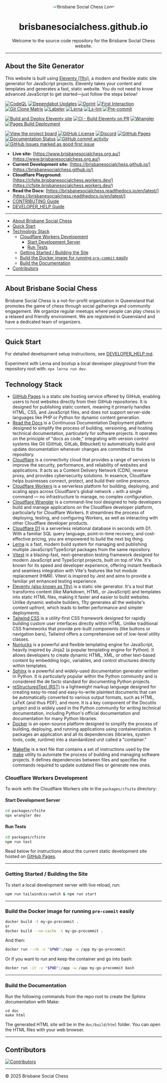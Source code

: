 <div align="center">
  <img src="https://avatars.githubusercontent.com/u/61562340?s=400&v=4" alt="Brisbane Social Chess Logo" style="border-radius: 50%;">
  <h1>brisbanesocialchess.github.io</h1>
  <p>Welcome to the source code repository for the Brisbane Social Chess website.</p>
</div>

---

## About the Site Generator

This website is built using [Eleventy (11ty)](https://www.11ty.dev/), a modern and flexible static site generator for JavaScript projects. Eleventy takes your content and templates and generates a fast, static website. You do not need to know advanced JavaScript to get started—just follow the steps below!

[![CodeQL](https://github.com/brisbanesocialchess/brisbanesocialchess.github.io/actions/workflows/codeql.yml/badge.svg)](https://github.com/brisbanesocialchess/brisbanesocialchess.github.io/actions/workflows/codeql.yml)
[![Dependabot Updates](https://github.com/brisbanesocialchess/brisbanesocialchess.github.io/actions/workflows/dependabot/dependabot-updates/badge.svg)](https://github.com/brisbanesocialchess/brisbanesocialchess.github.io/actions/workflows/dependabot/dependabot-updates)
[![Dprint](https://github.com/brisbanesocialchess/brisbanesocialchess.github.io/actions/workflows/dprint.yml/badge.svg)](https://github.com/brisbanesocialchess/brisbanesocialchess.github.io/actions/workflows/dprint.yml)
[![First Interaction](https://github.com/brisbanesocialchess/brisbanesocialchess.github.io/actions/workflows/first-interaction.yml/badge.svg)](https://github.com/brisbanesocialchess/brisbanesocialchess.github.io/actions/workflows/first-interaction.yml)
[![Git Clone Matrix](https://github.com/brisbanesocialchess/brisbanesocialchess.github.io/actions/workflows/git-clone-matrix.yml/badge.svg)](https://github.com/brisbanesocialchess/brisbanesocialchess.github.io/actions/workflows/git-clone-matrix.yml)
[![Labeler](https://github.com/brisbanesocialchess/brisbanesocialchess.github.io/actions/workflows/labeler.yml/badge.svg)](https://github.com/brisbanesocialchess/brisbanesocialchess.github.io/actions/workflows/labeler.yml)
[![Lerna](https://github.com/brisbanesocialchess/brisbanesocialchess.github.io/actions/workflows/lerna.yml/badge.svg)](https://github.com/brisbanesocialchess/brisbanesocialchess.github.io/actions/workflows/lerna.yml)
[![Ls-lint](https://github.com/brisbanesocialchess/brisbanesocialchess.github.io/actions/workflows/ls-lint.yml/badge.svg)](https://github.com/brisbanesocialchess/brisbanesocialchess.github.io/actions/workflows/ls-lint.yml)
[![Pre-commit](https://github.com/brisbanesocialchess/brisbanesocialchess.github.io/actions/workflows/pre-commit.yml/badge.svg)](https://github.com/brisbanesocialchess/brisbanesocialchess.github.io/actions/workflows/pre-commit.yml)

[![Build and Deploy Eleventy site](https://github.com/brisbanesocialchess/brisbanesocialchess.github.io/actions/workflows/deploy-eleventy-site.yml/badge.svg)](https://github.com/brisbanesocialchess/brisbanesocialchess.github.io/actions/workflows/deploy-eleventy-site.yml)
[![CI - Build Eleventy on PR](https://github.com/brisbanesocialchess/brisbanesocialchess.github.io/actions/workflows/deploy-eleventy-site-on-pr.yml/badge.svg)](https://github.com/brisbanesocialchess/brisbanesocialchess.github.io/actions/workflows/deploy-eleventy-site-on-pr.yml)
[![Wrangler](https://github.com/brisbanesocialchess/brisbanesocialchess.github.io/actions/workflows/wrangler.yml/badge.svg)](https://github.com/brisbanesocialchess/brisbanesocialchess.github.io/actions/workflows/wrangler.yml)
[![Pages Build Deployment](https://github.com/brisbanesocialchess/brisbanesocialchess.github.io/actions/workflows/pages/pages-build-deployment/badge.svg)](https://github.com/brisbanesocialchess/brisbanesocialchess.github.io/actions/workflows/pages/pages-build-deployment)

[![View the project board](https://img.shields.io/badge/view_the_project_board-purple)](https://github.com/orgs/brisbanesocialchess/projects/1/)
[![GitHub License](https://img.shields.io/github/license/brisbanesocialchess/brisbanesocialchess.github.io)](LICENSE)
[![Discord](https://img.shields.io/discord/1299539471964049448?label=%F0%9F%92%83%20Discord)](https://discord.com/invite/JWBKhQmzvD)
[![GitHub Pages](https://img.shields.io/website?url=https%3A%2F%2Fbrisbanesocialchess.github.io&label=%F0%9F%8C%90%20github-pages)](https://brisbanesocialchess.github.io)
[![Documentation Status](https://readthedocs.org/projects/brisbanesocialchess/badge/?version=latest)](https://brisbanesocialchess.readthedocs.io/en/latest/)
[![GitHub commit activity](https://img.shields.io/github/commit-activity/w/brisbanesocialchess/brisbanesocialchess.github.io?label=%F0%9F%9A%80%20commit%20activity)](https://github.com/brisbanesocialchess/brisbanesocialchess.github.io/graphs/commit-activity)
[![GitHub Issues marked as good first issue](https://img.shields.io/github/issues/brisbanesocialchess/brisbanesocialchess.github.io/%F0%9F%8D%9C%20good%20first%20issue?color=%237057ff)](https://github.com/brisbanesocialchess/brisbanesocialchess.github.io/issues?q=is%3Aissue%20state%3Aopen%20label%3A%22good%20first%20issue%22)

- **Live site:** [https://www.brisbanesocialchess.org.au/](https://www.brisbanesocialchess.org.au/)
- **Current Development site:** [https://brisbanesocialchess.github.io/](https://brisbanesocialchess.github.io/)
- **Cloudflare Playground:** [https://cfsite.brisbanesocialchess.workers.dev/](https://cfsite.brisbanesocialchess.workers.dev/)
- **Read the Docs:** [https://brisbanesocialchess.readthedocs.io/en/latest/](https://brisbanesocialchess.readthedocs.io/en/latest/)
- [CONTRIBUTING Guide](CONTRIBUTING.md)
- [DEVELOPER_HELP Guide](DEVELOPER_HELP.md)

---

<!-- START doctoc generated TOC please keep comment here to allow auto update -->
<!-- DON'T EDIT THIS SECTION, INSTEAD RE-RUN doctoc TO UPDATE -->

- [About Brisbane Social Chess](#about-brisbane-social-chess)
- [Quick Start](#quick-start)
- [Technology Stack](#technology-stack)
  - [Cloudflare Workers Development](#cloudflare-workers-development)
    - [Start Development Server](#start-development-server)
    - [Run Tests](#run-tests)
  - [Getting Started / Building the Site](#getting-started--building-the-site)
  - [Build the Docker image for running `pre-commit` easily](#build-the-docker-image-for-running-pre-commit-easily)
  - [Build the Documentation](#build-the-documentation)
- [Contributors](#contributors)

<!-- END doctoc generated TOC please keep comment here to allow auto update -->

---

## About Brisbane Social Chess

Brisbane Social Chess is a not-for-profit organization in Queensland that promotes the game of chess through social gatherings and community engagement.
We organize regular meetups where people can play chess in a relaxed and friendly environment.
We are registered in Queensland and have a dedicated team of organizers.

---

## Quick Start

For detailed development setup instructions, see [DEVELOPER_HELP.md](DEVELOPER_HELP.md).

Experiment with Lerna and bootup a local developer playground from the repository root with: `npx lerna run dev`.

## Technology Stack

- [GitHub Pages](https://pages.github.com/) is a static site hosting service offered by GitHub, enabling users to host websites directly from their GitHub repositories. It is designed for publishing static content, meaning it primarily handles HTML, CSS, and JavaScript files, and does not support server-side languages like PHP or Python for dynamic content generation.
- [Read the Docs](https://about.readthedocs.com/) is a Continuous Documentation Deployment platform designed to simplify the process of building, versioning, and hosting technical documentation, particularly for software projects. It operates on the principle of "docs as code," integrating with version control systems like Git (GitHub, GitLab, Bitbucket) to automatically build and update documentation whenever changes are committed to the repository.
- [Cloudflare](https://www.cloudflare.com/en-au/) is a connectivity cloud that provides a range of services to improve the security, performance, and reliability of websites and applications. It acts as a Content Delivery Network (CDN), reverse proxy, and provides cybersecurity solutions. In essence, Cloudflare helps businesses connect, protect, and build their online presence.
- [Cloudflare Workers](https://developers.cloudflare.com/workers/) is a serverless platform for building, deploying, and scaling apps across Cloudflare's global network `↗` with a single command — no infrastructure to manage, no complex configuration.
- [Cloudflare Wrangler](https://developers.cloudflare.com/workers/wrangler/) is a command-line tool designed to help developers build and manage applications on the Cloudflare developer platform, particularly for Cloudflare Workers. It streamlines the process of deploying, testing, and configuring Workers, as well as interacting with other Cloudflare developer products.
- [Cloudflare D1](https://www.cloudflare.com/en-au/developer-platform/products/d1/) is a serverless relational database in seconds with D1. With a familiar SQL query language, point-in-time recovery, and cost-effective pricing, you are empowered to build the next big thing.
- [Lerna](https://lerna.js.org/) is a fast, modern build system for managing and publishing multiple JavaScript/TypeScript packages from the same repository.
- [Vitest](https://vitest.dev/) is a blazing-fast, next-generation testing framework designed for modern JavaScript and TypeScript projects, built on top of Vite. It's known for its speed and developer experience, offering instant feedback and seamless integration with Vite's features like hot module replacement (HMR). Vitest is inspired by Jest and aims to provide a familiar yet enhanced testing experience.
- [Eleventy (also known as 11ty)](https://www.11ty.dev/) is a static site generator. It's a tool that transforms content (like Markdown, HTML, or JavaScript) and templates into static HTML files, making it faster and easier to build websites. Unlike dynamic website builders, 11ty generates all the website's content upfront, which leads to better performance and simpler deployments.
- [Tailwind CSS](https://tailwindcss.com/) is a utility-first CSS framework designed for rapidly building custom user interfaces directly within HTML. Unlike traditional CSS frameworks that provide pre-built components (like buttons or navigation bars), Tailwind offers a comprehensive set of low-level utility classes.
- [Nunjucks](https://mozilla.github.io/nunjucks/) is a powerful and flexible templating engine for JavaScript, heavily inspired by Jinja2 (a popular templating engine for Python). It allows developers to create dynamic HTML, XML, or other text-based content by embedding logic, variables, and control structures directly within templates.
- [Sphinx](https://www.sphinx-doc.org/en/master/) is a powerful and widely-used documentation generator written in Python. It is particularly popular within the Python community and is considered the de facto standard for documenting Python projects.
- [reStructuredText (RST)](https://www.sphinx-doc.org/en/master/usage/restructuredtext/basics.html) is a lightweight markup language designed for creating easy-to-read and easy-to-write plaintext documents that can be automatically converted to various output formats, such as HTML, LaTeX (and thus PDF), and more. It is a key component of the Docutils project and is widely used in the Python community for writing technical documentation, including Python's official documentation and documentation for many Python libraries.
- [Docker](https://www.docker.com/) is an open-source platform designed to simplify the process of building, deploying, and running applications using containerization. It packages an application and all its dependencies (libraries, system tools, code, runtime) into a standardized unit called a "container."

<!-- dprint-ignore-start -->

- [Makefile](https://en.wikipedia.org/wiki/Makefile) is a text file that contains a set of instructions used by the [make](<https://en.wikipedia.org/wiki/Make_(software)>) utility to automate the process of building and managing software projects. It defines dependencies between files and specifies the commands required to update outdated files or generate new ones.
<!-- dprint-ignore-end -->

### Cloudflare Workers Development

To work with the Cloudflare Workers site in the `packages/cfsite` directory:

#### Start Development Server

```bash
cd packages/cfsite
npx wrangler dev
```

#### Run Tests

```bash
cd packages/cfsite
npm run test
```

Read below for instructions about the current static development site hosted on [GitHub Pages](https://pages.github.com/).

---

### Getting Started / Building the Site

To start a local development server with live reload, run:

```bash
npm run tailwindcss:watch & npm run start
```

---

### Build the Docker image for running `pre-commit` easily

```bash
docker build -t my-go-precommit .
or
docker build --no-cache -t my-go-precommit .
```

And then:

```bash
docker run --rm -v "$PWD":/app -w /app my-go-precommit
```

Or if you want to run and keep the container and go into bash:

```bash
docker run -it -v "$PWD":/app -w /app my-go-precommit bash
```

---

### Build the Documentation

Run the following commands from the repo root to create the Sphinx documentation with Make:

```shell
cd doc
make html
```

The generated HTML site will be in the `doc/build/html` folder.
You can open the HTML files with your web browser.

---

## Contributors

[![Contributors](https://contrib.rocks/image?repo=brisbanesocialchess/brisbanesocialchess.github.io)](https://github.com/brisbanesocialchess/brisbanesocialchess.github.io/graphs/contributors)

---

© 2025 Brisbane Social Chess
